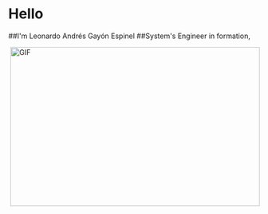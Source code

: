 # Hello


##I'm Leonardo Andrés Gayón Espinel
##System's Engineer in formation,






<img align="right" alt="GIF" src="https://raw.githubusercontent.com/abhisheknaiidu/abhisheknaiidu/master/code.gifraw=true" width="500" height="320" />
